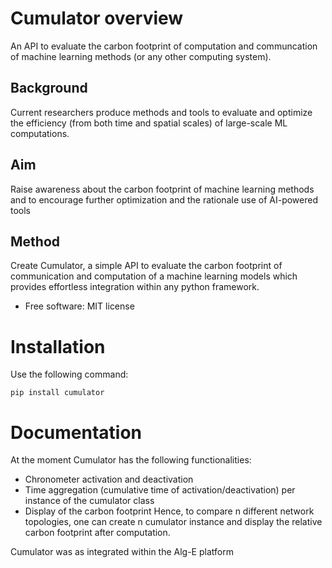 # Cumulator overview

An API to evaluate the carbon footprint of computation and communcation of machine learning methods (or any other computing system).

## Background
Current researchers produce methods and tools to evaluate and optimize the efficiency (from both time and spatial scales) of large-scale ML computations.

## Aim
Raise awareness about the carbon footprint of machine learning methods and to encourage further optimization and the rationale use of AI-powered tools

## Method
Create Cumulator, a simple API to evaluate the carbon footprint of communication and computation of a machine learning models which provides effortless integration within any python framework.

* Free software: MIT license

# Installation

Use the following command:

    pip install cumulator


# Documentation

At the moment Cumulator has the following functionalities: 

* Chronometer activation and deactivation
* Time aggregation (cumulative time of activation/deactivation) per instance of the cumulator class
* Display of the carbon footprint
Hence, to compare n different network topologies, one can create n cumulator instance and display the relative carbon footprint after computation.

Cumulator was as integrated within the Alg-E platform

